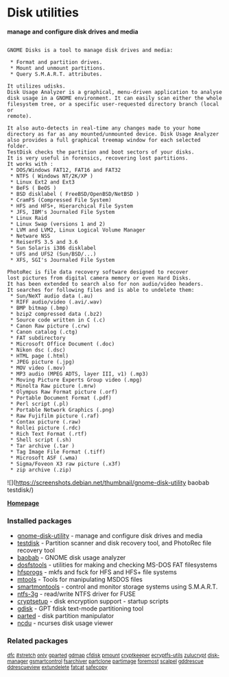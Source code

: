 # Disk utilities

__manage and configure disk drives and media__

```

GNOME Disks is a tool to manage disk drives and media:

 * Format and partition drives.
 * Mount and unmount partitions.
 * Query S.M.A.R.T. attributes.

It utilizes udisks.
Disk Usage Analyzer is a graphical, menu-driven application to analyse
disk usage in a GNOME environment. It can easily scan either the whole
filesystem tree, or a specific user-requested directory branch (local or
remote).

It also auto-detects in real-time any changes made to your home
directory as far as any mounted/unmounted device. Disk Usage Analyzer
also provides a full graphical treemap window for each selected folder.
TestDisk checks the partition and boot sectors of your disks.
It is very useful in forensics, recovering lost partitions.
It works with :
 * DOS/Windows FAT12, FAT16 and FAT32
 * NTFS ( Windows NT/2K/XP )
 * Linux Ext2 and Ext3
 * BeFS ( BeOS )
 * BSD disklabel ( FreeBSD/OpenBSD/NetBSD )
 * CramFS (Compressed File System)
 * HFS and HFS+, Hierarchical File System
 * JFS, IBM's Journaled File System
 * Linux Raid
 * Linux Swap (versions 1 and 2)
 * LVM and LVM2, Linux Logical Volume Manager
 * Netware NSS
 * ReiserFS 3.5 and 3.6
 * Sun Solaris i386 disklabel
 * UFS and UFS2 (Sun/BSD/...)
 * XFS, SGI's Journaled File System

PhotoRec is file data recovery software designed to recover
lost pictures from digital camera memory or even Hard Disks.
It has been extended to search also for non audio/video headers.
It searches for following files and is able to undelete them:
 * Sun/NeXT audio data (.au)
 * RIFF audio/video (.avi/.wav)
 * BMP bitmap (.bmp)
 * bzip2 compressed data (.bz2)
 * Source code written in C (.c)
 * Canon Raw picture (.crw)
 * Canon catalog (.ctg)
 * FAT subdirectory
 * Microsoft Office Document (.doc)
 * Nikon dsc (.dsc)
 * HTML page (.html)
 * JPEG picture (.jpg)
 * MOV video (.mov)
 * MP3 audio (MPEG ADTS, layer III, v1) (.mp3)
 * Moving Picture Experts Group video (.mpg)
 * Minolta Raw picture (.mrw)
 * Olympus Raw Format picture (.orf)
 * Portable Document Format (.pdf)
 * Perl script (.pl)
 * Portable Network Graphics (.png)
 * Raw Fujifilm picture (.raf)
 * Contax picture (.raw)
 * Rollei picture (.rdc)
 * Rich Text Format (.rtf)
 * Shell script (.sh)
 * Tar archive (.tar )
 * Tag Image File Format (.tiff)
 * Microsoft ASF (.wma)
 * Sigma/Foveon X3 raw picture (.x3f)
 * zip archive (.zip)

```

![](https://screenshots.debian.net/thumbnail/gnome-disk-utility
baobab
testdisk/)


 **[Homepage](http://git.gnome.org/cgit/gnome-disk-utility/)**

### Installed packages

* [gnome-disk-utility](https://packages.debian.org/jessie/gnome-disk-utility) - manage and configure disk drives and media
* [testdisk](https://packages.debian.org/jessie/testdisk) - Partition scanner and disk recovery tool, and PhotoRec file recovery tool
* [baobab](https://packages.debian.org/jessie/baobab) - GNOME disk usage analyzer
* [dosfstools](https://packages.debian.org/jessie/dosfstools) - utilities for making and checking MS-DOS FAT filesystems
* [hfsprogs](https://packages.debian.org/jessie/hfsprogs) - mkfs and fsck for HFS and HFS+ file systems
* [mtools](https://packages.debian.org/jessie/mtools) - Tools for manipulating MSDOS files
* [smartmontools](https://packages.debian.org/jessie/smartmontools) - control and monitor storage systems using S.M.A.R.T.
* [ntfs-3g](https://packages.debian.org/jessie/ntfs-3g) - read/write NTFS driver for FUSE
* [cryptsetup](https://packages.debian.org/jessie/cryptsetup) - disk encryption support - startup scripts
* [gdisk](https://packages.debian.org/jessie/gdisk) - GPT fdisk text-mode partitioning tool
* [parted](https://packages.debian.org/jessie/parted) - disk partition manipulator
* [ncdu](https://packages.debian.org/jessie/ncdu) - ncurses disk usage viewer

### Related packages

<sub> [dfc](https://packages.debian.org/jessie/dfc) [#stretch](https://packages.debian.org/jessie/#stretch) [only](https://packages.debian.org/jessie/only) [gparted](https://packages.debian.org/jessie/gparted) [gdmap](https://packages.debian.org/jessie/gdmap) [cfdisk](https://packages.debian.org/jessie/cfdisk) [pmount](https://packages.debian.org/jessie/pmount) [cryptkeeper](https://packages.debian.org/jessie/cryptkeeper) [ecryptfs-utils](https://packages.debian.org/jessie/ecryptfs-utils) [zulucrypt](https://packages.debian.org/jessie/zulucrypt) [disk-manager](https://packages.debian.org/jessie/disk-manager) [gsmartcontrol](https://packages.debian.org/jessie/gsmartcontrol) [fsarchiver](https://packages.debian.org/jessie/fsarchiver) [partclone](https://packages.debian.org/jessie/partclone) [partimage](https://packages.debian.org/jessie/partimage) [foremost](https://packages.debian.org/jessie/foremost) [scalpel](https://packages.debian.org/jessie/scalpel) [gddrescue](https://packages.debian.org/jessie/gddrescue) [ddrescueview](https://packages.debian.org/jessie/ddrescueview) [extundelete](https://packages.debian.org/jessie/extundelete) [fatcat](https://packages.debian.org/jessie/fatcat) [safecopy](https://packages.debian.org/jessie/safecopy)  </sub>
